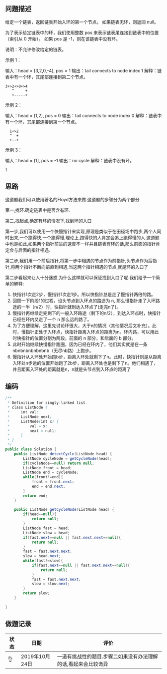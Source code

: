 ## 问题描述

给定一个链表，返回链表开始入环的第一个节点。 如果链表无环，则返回 null。

为了表示给定链表中的环，我们使用整数 pos 来表示链表尾连接到链表中的位置（索引从 0 开始）。 如果 pos 是 -1，则在该链表中没有环。

说明：不允许修改给定的链表。

示例 1：

输入：head = [3,2,0,-4], pos = 1
输出：tail connects to node index 1
解释：链表中有一个环，其尾部连接到第二个节点。

```
3+>2+>0+>4
   ^     +
   +-----+
```


示例 2：

输入：head = [1,2], pos = 0
输出：tail connects to node index 0
解释：链表中有一个环，其尾部连接到第一个节点。

```
  1+>2
  ^  +
  +--+
```


示例 3：

输入：head = [1], pos = -1
输出：no cycle
解释：链表中没有环。

```
1
```

## 思路

这道题我们可以使用著名的Floyd方法来做.这道题的步骤分为两个部分

第一,找环.确定链表中是否含有环.

第二,找起点,确定有环的情况下,找到环的入口



第一步,我们可以使用一个快慢指针来实现,原理是类似于在田径场中跑步,两个人同时出来,一个跑得快,一个跑得慢,理论上,跑得快的人肯定会追上跑得慢的人.这道题中也是如此,如果两个指针前进的速度不一样并且链表有环的话,那么前面的指针肯定会与后面的指针相遇.

第二步,我们用一个前后指针,将第一步中相遇的节点作为前指针,头节点作为后指针,将两个指针不断向前直到相遇,当这两个指针相遇的节点,就是环的入口了

第二步看起来让人十分迷惑,为什么这样就可以保证找到入口了呢.我们给予一个简单的解释:

1. 快指针1次走2步，慢指针1次走1步。所以快指针总是走了慢指针两倍的路。
2. 回顾一下阶段1的过程，设头节点到入环点的路途为 n, 那么慢指针走了入环路途的一半（n/2）时，快指针就到达入环点了(走完n了)。
3. 慢指针再继续走完剩下的一般入环路途（剩下的n/2），到达入环点时，快指针已经在环内又走了一个 n 那么远的路了。
4. 为了方便理解，这里先讨论环很大，大于n的情况（其他情况后文补充）。此时，慢指针正处于入环点，快指针距离入环点的距离为n。环内路，可以用此时快指针的位置分割为两段，前面的 n 部分，和后面的 b 部分。
5. 此时开始继续快慢指针跑圈，因为已经在环内了，他们其实就是在一条nbnbnbnbnbnbnb（无尽nb路）上跑步。
6. 慢指针从入环处开始跑b步，距离入环处就剩下了n。此时，快指针则是从距离入环处n步远的位置开始跑了2b步，距离入环处也是剩下了n。他们相遇了，并且距离入环处的距离就是n，n就是头节点到入环点的距离了

## 编码

```java
/**
 * Definition for singly-linked list.
 * class ListNode {
 *     int val;
 *     ListNode next;
 *     ListNode(int x) {
 *         val = x;
 *         next = null;
 *     }
 * }
 */
public class Solution {
    public ListNode detectCycle(ListNode head) {
        ListNode cycleNode = getCycleNode(head);
        if(cycleNode==null) return null;
        ListNode front = head;
        ListNode end = cycleNode;
        while(front!=end){
            front = front.next;
            end = end.next;
        }
        return end;
    }
    
    public ListNode getCycleNode(ListNode head) {
        if(head==null){
            return null;
        }
        ListNode fast = head;
        ListNode slow = head;
        if(fast.next==null || fast.next.next==null){
            return null;
        }
        fast = fast.next.next;
        slow = head.next;
        while(fast!=slow){
            if(fast.next==null || fast.next.next==null){
                return null;
            }
            fast = fast.next.next;
            slow = slow.next;
        }
        return slow;
    }
    
}
```

## 做题记录

| 状态 | 日期           | 评价                                                         |
| ---- | -------------- | ------------------------------------------------------------ |
| 👌    | 2019年10月24日 | 一道有挑战性的题目.步骤二如果没有办法理解的话,看起来会比较诡异 |